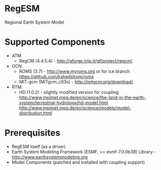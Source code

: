 RegESM
======

Regional Earth System Model

Supported Components
====================

* ATM
    * RegCM (4.4.5.4) - http://gforge.ictp.it/gf/project/regcm/
* OCN: 
    * ROMS (3.7) - http://www.myroms.org or for ice branch https://github.com/kshedstrom/roms
    * MIT-gcm (MITgcm_c63s) - http://mitgcm.org/download/
* RTM: 
    * HD (1.0.2) - slightly modified version for coupling 
      http://www.mpimet.mpg.de/en/science/the-land-in-the-earth-system/terrestrial-hydrology/hd-model.html
      http://www.mpimet.mpg.de/en/science/models/model-distribution.html

Prerequisites
=============

* RegESM itself (as a driver)
* Earth System Modeling Framework (ESMF, >= esmf-7.0.0b38) Library - http://www.earthsystemmodeling.org
* Model Components (patched and installed with coupling support)
